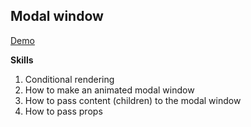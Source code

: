 ## Modal window
[Demo]()

**Skills**
1. Conditional rendering
2. How to make an animated modal window
3. How to pass content (children) to the modal window
4. How to pass props